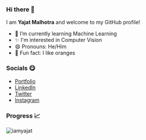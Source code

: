 ### Hi there 👋
I am **Yajat Malhotra** and welcome to my GitHub profile!
- 🌱 I’m currently learning Machine Learning
- ✨ I'm interested in Computer Vision
- 😄 Pronouns: He/Him
- 🍊 Fun fact: I like oranges
### Socials 😋
- [Portfolio](https://www.iamyajat.com)
- [LinkedIn](https://linkedin.com/in/iamyajat)
- [Twitter](https://twitter.com/iamyajat)
- [Instagram](https://instagram.com/iamyajat)
### Progress 📈

<p> <img src="https://github-readme-stats.vercel.app/api?username=iamyajat&show_icons=true&theme=gotham" alt="iamyajat" />
